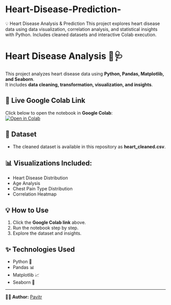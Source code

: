 # Heart-Disease-Prediction-
💡 Heart Disease Analysis &amp; Prediction This project explores heart disease data using data visualization, correlation analysis, and statistical insights with Python. Includes cleaned datasets and interactive Colab execution.
# Heart Disease Analysis 🔬🩺

This project analyzes heart disease data using **Python, Pandas, Matplotlib, and Seaborn**.  
It includes **data cleaning, transformation, visualization, and insights**.

## 📌 Live Google Colab Link  
Click below to open the notebook in **Google Colab**:  
[![Open in Colab](https://colab.research.google.com/assets/colab-badge.svg)](https://colab.research.google.com/github/your_github_username/Heart-Disease-Analysis/blob/main/Heart_Disease_Analysis.ipynb)

## 📂 Dataset  
- The cleaned dataset is available in this repository as **heart_cleaned.csv**.

## 📊 Visualizations Included:
- Heart Disease Distribution
- Age Analysis
- Chest Pain Type Distribution
- Correlation Heatmap

## 💡 How to Use
1. Click the **Google Colab link** above.
2. Run the notebook step by step.
3. Explore the dataset and insights.

## ✨ Technologies Used
- Python 🐍
- Pandas 📊
- Matplotlib 📈
- Seaborn 🎨

---

**👨‍💻 Author:** [Pavitr](https://github.com/Pavitr-Swain)
